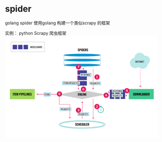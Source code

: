 # spider
golang spider
使用golang 构建一个类似scrapy 的框架

实例：
python Scrapy 爬虫框架
![Image text](https://github.com/mffjin/spider/blob/master/image/spider.jpeg)
